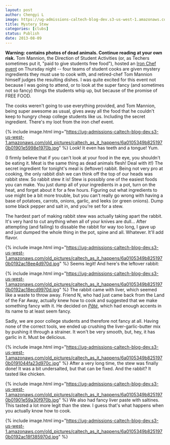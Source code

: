 ```yaml
---
layout: post
author: Chengyi L
image: https://ug-admissions-caltech-blog-dev.s3-us-west-1.amazonaws.com/old_pictures/caltech_as_it_happens/6a0105349b8251970b0192ac155299970d.jpg
title: Mystery Stew 
categories: [clubs]
status: Publish
date: 2013-08-09
---
```


**Warning: contains photos of dead animals. Continue reading at your own risk.** 
Tom Mannion, the Direction of Student Activities (or, as Techers sometimes put it, "paid to give students free food"), hosted an <a href="https://www.typepad.com/services/trackback/6a0105349b8251970b0191043b3dd5970c" target="_self">Iron Chef event</a> on Thursday night -- four teams of student cooks are given mystery ingredients they must use to cook with, and retired-chef Tom Mannion himself judges the resulting dishes. I was quite excited for this event not because I was going to attend, or to look at the super fancy (and sometimes not so fancy) things the students whip up, but because of the promise of FREE FOOD.

The cooks weren't going to use everything provided, and Tom Mannion, being super awesome as usual, gives away all the food that he couldn't keep to hungry cheap college students like us. Including the secret ingredient. 
There's my loot from the iron chef event. 

{% include image.html img="https://ug-admissions-caltech-blog-dev.s3-us-west-1.amazonaws.com/old_pictures/caltech_as_it_happens/6a0105349b8251970b01901e5998e1970b.jpg" %}
Look! It even has teeth and a tongue! Yum.

(I firmly believe that if you can't look at your food in the eye, you shouldn't be eating it. Meat is the same thing as dead animals flesh! Deal with it!) 
The secret ingredient for tonight's meal is (leftover) rabbit. Being not very pro at cooking, the only rabbit dish we can think off the top of our heads was rabbit stew. So rabbit stew it is! 
Stew is possibly one of the easiest foods you can make. You just dump all of your ingredients in a pot, turn on the heat, and forget about it for a few hours. Figuring out what ingredients to use might be a bit more trouble, but you can't really go wrong with having a base of potatoes, carrots, onions, garlic, and leeks (or green onions). Dump some black pepper and salt in, and you're set for a stew.

The hardest part of making rabbit stew was actually taking apart the rabbit. It's very hard to cut anything when all of your knives are dull... After attempting (and failing) to dissable the rabbit for way too long, I gave up and just dumped the whole thing in the pot, spine and all. Whatever. It'll add flavor. 


{% include image.html img="https://ug-admissions-caltech-blog-dev.s3-us-west-1.amazonaws.com/old_pictures/caltech_as_it_happens/6a0105349b8251970b0192ac18ee4d970d.jpg" %}
Seems legit! 
And here's the leftover rabbit:


{% include image.html img="https://ug-admissions-caltech-blog-dev.s3-us-west-1.amazonaws.com/old_pictures/caltech_as_it_happens/6a0105349b8251970b0192ac18ecd9970d.jpg" %}
The rabbit came with liver, which seemed like a waste to throw away. Friend N, who had just came back from the Land of the Far Away, actually knew how to cook and suggested that we make something fancy with it. He decided on <a href="https://en.wikipedia.org/wiki/P%C3%A2t%C3%A9">*Pâté*</a>, which had enough accents in its name to at least seem fancy.

Sadly, we are poor college students and therefore not fancy at all. Having none of the correct tools, we ended up crushing the liver-garlic-butter mix by pushing it through a strainer. It won't be very smooth, but, hey, it has garlic in it. Must be delicious. 


{% include image.html img="https://ug-admissions-caltech-blog-dev.s3-us-west-1.amazonaws.com/old_pictures/caltech_as_it_happens/6a0105349b8251970b0191044fa23d970c.jpg" %}
After a very long time, the stew was finally done! It was a bit undersalted, but that can be fixed. And the rabbit? It tasted like chicken. 


{% include image.html img="https://ug-admissions-caltech-blog-dev.s3-us-west-1.amazonaws.com/old_pictures/caltech_as_it_happens/6a0105349b8251970b01901e59a30f970b.jpg" %}
We also had fancy liver paste with saltines. This tasted a lot more legit than the stew. I guess that's what happens when you actually know how to cook. 


{% include image.html img="https://ug-admissions-caltech-blog-dev.s3-us-west-1.amazonaws.com/old_pictures/caltech_as_it_happens/6a0105349b8251970b0192ac18f385970d.jpg" %}

